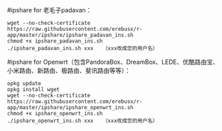 #ipshare for 老毛子padavan：

```
wget --no-check-certificate https://raw.githubusercontent.com/erebusx/r-app/master/ipshare/ipshare_padavan_ins.sh
chmod +x ipshare_padavan_ins.sh
./ipshare_padavan_ins.sh xxx   （xxx改成您的用户名）
```

#ipshare for Openwrt（包含PandoraBox、DreamBox、LEDE、优酷路由宝、小米路由、新路由、极路由、斐讯路由等等）：

```
opkg update
opkg install wget
wget --no-check-certificate https://raw.githubusercontent.com/erebusx/r-app/master/ipshare/ipshare_openwrt_ins.sh
chmod +x ipshare_openwrt_ins.sh
./ipshare_openwrt_ins.sh xxx   （xxx改成您的用户名）
```
